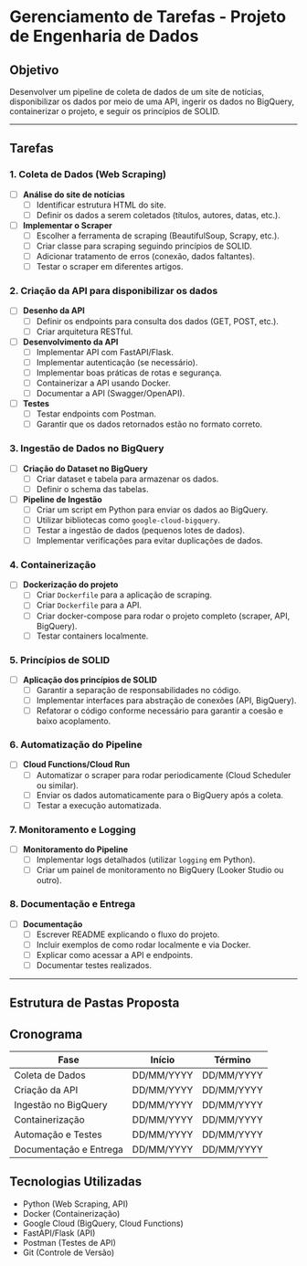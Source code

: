 # Gerenciamento de Tarefas - Projeto de Engenharia de Dados

## Objetivo

Desenvolver um pipeline de coleta de dados de um site de notícias, disponibilizar os dados por meio de uma API, ingerir os dados no BigQuery, containerizar o projeto, e seguir os princípios de SOLID.

---

## Tarefas

### 1. **Coleta de Dados (Web Scraping)**

- [ ] **Análise do site de notícias**
  - [ ] Identificar estrutura HTML do site.
  - [ ] Definir os dados a serem coletados (títulos, autores, datas, etc.).
- [ ] **Implementar o Scraper**
  - [ ] Escolher a ferramenta de scraping (BeautifulSoup, Scrapy, etc.).
  - [ ] Criar classe para scraping seguindo princípios de SOLID.
  - [ ] Adicionar tratamento de erros (conexão, dados faltantes).
  - [ ] Testar o scraper em diferentes artigos.

### 2. **Criação da API para disponibilizar os dados**

- [ ] **Desenho da API**
  - [ ] Definir os endpoints para consulta dos dados (GET, POST, etc.).
  - [ ] Criar arquitetura RESTful.
- [ ] **Desenvolvimento da API**
  - [ ] Implementar API com FastAPI/Flask.
  - [ ] Implementar autenticação (se necessário).
  - [ ] Implementar boas práticas de rotas e segurança.
  - [ ] Containerizar a API usando Docker.
  - [ ] Documentar a API (Swagger/OpenAPI).
- [ ] **Testes**
  - [ ] Testar endpoints com Postman.
  - [ ] Garantir que os dados retornados estão no formato correto.

### 3. **Ingestão de Dados no BigQuery**

- [ ] **Criação do Dataset no BigQuery**
  - [ ] Criar dataset e tabela para armazenar os dados.
  - [ ] Definir o schema das tabelas.
- [ ] **Pipeline de Ingestão**
  - [ ] Criar um script em Python para enviar os dados ao BigQuery.
  - [ ] Utilizar bibliotecas como `google-cloud-bigquery`.
  - [ ] Testar a ingestão de dados (pequenos lotes de dados).
  - [ ] Implementar verificações para evitar duplicações de dados.

### 4. **Containerização**

- [ ] **Dockerização do projeto**
  - [ ] Criar `Dockerfile` para a aplicação de scraping.
  - [ ] Criar `Dockerfile` para a API.
  - [ ] Criar docker-compose para rodar o projeto completo (scraper, API, BigQuery).
  - [ ] Testar containers localmente.

### 5. **Princípios de SOLID**

- [ ] **Aplicação dos princípios de SOLID**
  - [ ] Garantir a separação de responsabilidades no código.
  - [ ] Implementar interfaces para abstração de conexões (API, BigQuery).
  - [ ] Refatorar o código conforme necessário para garantir a coesão e baixo acoplamento.

### 6. **Automatização do Pipeline**

- [ ] **Cloud Functions/Cloud Run**
  - [ ] Automatizar o scraper para rodar periodicamente (Cloud Scheduler ou similar).
  - [ ] Enviar os dados automaticamente para o BigQuery após a coleta.
  - [ ] Testar a execução automatizada.

### 7. **Monitoramento e Logging**

- [ ] **Monitoramento do Pipeline**
  - [ ] Implementar logs detalhados (utilizar `logging` em Python).
  - [ ] Criar um painel de monitoramento no BigQuery (Looker Studio ou outro).

### 8. **Documentação e Entrega**

- [ ] **Documentação**
  - [ ] Escrever README explicando o fluxo do projeto.
  - [ ] Incluir exemplos de como rodar localmente e via Docker.
  - [ ] Explicar como acessar a API e endpoints.
  - [ ] Documentar testes realizados.

---

## Estrutura de Pastas Proposta

## Cronograma

| Fase                     | Início    | Término   |
| ------------------------ | ---------- | ---------- |
| Coleta de Dados          | DD/MM/YYYY | DD/MM/YYYY |
| Criação da API         | DD/MM/YYYY | DD/MM/YYYY |
| Ingestão no BigQuery    | DD/MM/YYYY | DD/MM/YYYY |
| Containerização        | DD/MM/YYYY | DD/MM/YYYY |
| Automação e Testes     | DD/MM/YYYY | DD/MM/YYYY |
| Documentação e Entrega | DD/MM/YYYY | DD/MM/YYYY |

## Tecnologias Utilizadas

- Python (Web Scraping, API)
- Docker (Containerização)
- Google Cloud (BigQuery, Cloud Functions)
- FastAPI/Flask (API)
- Postman (Testes de API)
- Git (Controle de Versão)
